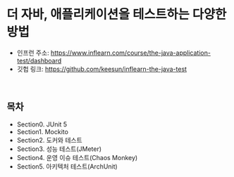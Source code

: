 # 더 자바, 애플리케이션을 테스트하는 다양한 방법

 - 인프런 주소: https://www.inflearn.com/course/the-java-application-test/dashboard
 - 깃헙 링크: https://github.com/keesun/inflearn-the-java-test

<br/>

## 목차

 - Section0. JUnit 5
 - Section1. Mockito
 - Section2. 도커와 테스트
 - Section3. 성능 테스트(JMeter)
 - Section4. 운영 이슈 테스트(Chaos Monkey)
 - Section5. 아키텍처 테스트(ArchUnit)